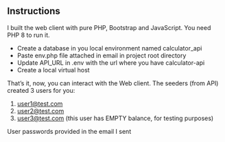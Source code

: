 ## Instructions

I built the web client with pure PHP, Bootstrap and JavaScript. You need PHP 8 to run it.

- Create a database in you local environment named calculator_api
- Paste env.php file attached in email in project root directory
- Update API_URL in .env with the url where you have calculator-api
- Create a local virtual host


That’s it, now, you can interact with the Web client.
The seeders (from API) created 3 users for you:

1. user1@test.com
2. user2@test.com
3. user3@test.com (this user has EMPTY balance, for testing purposes)

User passwords provided in the email I sent